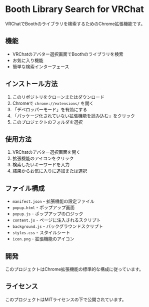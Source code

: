 # Booth Library Search for VRChat

VRChatでBoothのライブラリを検索するためのChrome拡張機能です。

## 機能

- VRChatのアバター選択画面でBoothのライブラリを検索
- お気に入り機能
- 簡単な検索インターフェース

## インストール方法

1. このリポジトリをクローンまたはダウンロード
2. Chromeで `chrome://extensions/` を開く
3. 「デベロッパーモード」を有効にする
4. 「パッケージ化されていない拡張機能を読み込む」をクリック
5. このプロジェクトのフォルダを選択

## 使用方法

1. VRChatのアバター選択画面を開く
2. 拡張機能のアイコンをクリック
3. 検索したいキーワードを入力
4. 結果からお気に入りに追加または選択

## ファイル構成

- `manifest.json` - 拡張機能の設定ファイル
- `popup.html` - ポップアップ画面
- `popup.js` - ポップアップのロジック
- `content.js` - ページに注入されるスクリプト
- `background.js` - バックグラウンドスクリプト
- `styles.css` - スタイルシート
- `icon.png` - 拡張機能のアイコン

## 開発

このプロジェクトはChrome拡張機能の標準的な構成に従っています。

## ライセンス

このプロジェクトはMITライセンスの下で公開されています。
